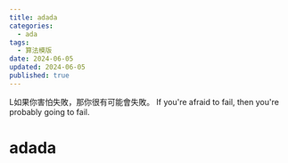 ```yaml
---
title: adada
categories:
  - ada
tags:
  - 算法模版
date: 2024-06-05
updated: 2024-06-05
published: true
---
```

L如果你害怕失敗，那你很有可能會失敗。
If you're afraid to fail, then you're probably going to fail.
<!-- more -->
# adada
